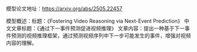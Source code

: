模型论文地址：https://arxiv.org/abs/2505.22457

模型概述：标题：《Fostering Video Reasoning via Next-Event Prediction》
中文文章标题：《通过下一事件预测促进视频推理》
文章内容：提出一种基于下一事件预测的视频推理框架，通过预测视频序列中下一步可能发生的事件，增强对视频内容的理解。
